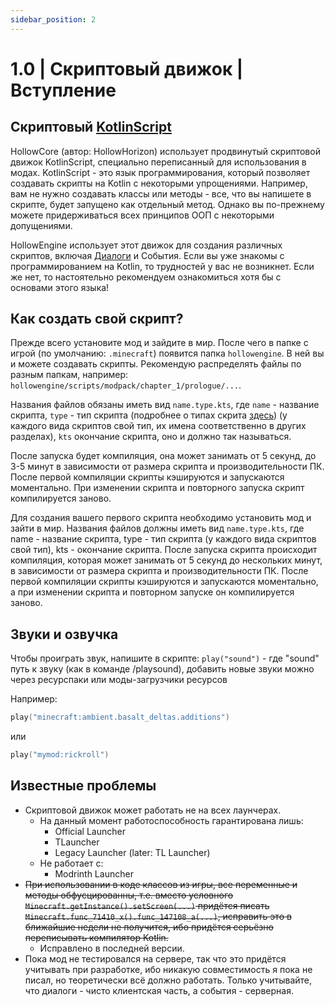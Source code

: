 ```yaml
---
sidebar_position: 2
---
```


# 1.0 | Скриптовый движок | Вступление

## Скриптовый [KotlinScript](https://github.com/Kotlin/KEEP/blob/master/proposals/scripting-support.md)

HollowCore (автор: HollowHorizon) использует продвинутый скриптовой движок KotlinScript, специально переписанный для использования в модах. 
KotlinScript - это язык программирования, который позволяет создавать скрипты на Kotlin с некоторыми упрощениями. 
Например, вам не нужно создавать классы или методы - все, что вы напишете в скрипте, будет запущено как отдельный метод. 
Однако вы по-прежнему можете придерживаться всех принципов ООП с некоторыми допущениями.

HollowEngine использует этот движок для создания различных скриптов, включая [Диалоги](./dialogues) и События. Если вы уже знакомы с программированием на Kotlin, то трудностей у вас не возникнет. 
Если же нет, то настоятельно рекомендуем ознакомиться хотя бы с основами этого языка!

## Как создать свой скрипт?
Прежде всего установите мод и зайдите в мир.
После чего в папке с игрой (по умолчанию: `.minecraft`) появится папка `hollowengine`.
В ней вы и можете создавать скрипты.
Рекомендую распределять файлы по разным папкам, например: `hollowengine/scripts/modpack/chapter_1/prologue/...`.

Названия файлов обязаны иметь вид `name.type.kts`,
где `name` - название скрипта, `type` - тип скрипта (подробнее о типах скрита [здесь](./scriptfiles))
(у каждого вида скриптов свой тип, их имена соответственно в других разделах), `kts` окончание скрипта, оно и должно так называться.

После запуска будет компиляция, она может занимать от 5 секунд, до 3-5 минут в зависимости от размера скрипта и производительности ПК. 
После первой компиляции скрипты кэшируются и запускаются моментально. 
При изменении скрипта и повторного запуска скрипт компилируется заново.

Для создания вашего первого скрипта необходимо установить мод и зайти в мир.
Названия файлов должны иметь вид `name.type.kts`, где name - название скрипта,
type - тип скрипта (у каждого вида скриптов свой тип), kts - окончание скрипта.
После запуска скрипта происходит компиляция, которая может занимать от 5 секунд до нескольких минут, в зависимости от размера скрипта и производительности ПК.
После первой компиляции скрипты кэшируются и запускаются моментально, а при изменении скрипта и повторном запуске он компилируется заново.

## Звуки и озвучка

Чтобы проиграть звук, напишите в скрипте: `play("sound")` - где "sound" путь к звуку (как в команде /playsound),
добавить новые звуки можно через ресурспаки или моды-загрузчики ресурсов 

Например:
```kotlin
play("minecraft:ambient.basalt_deltas.additions")
```
или
```kotlin
play("mymod:rickroll")
```

## Известные проблемы
- Скриптовой движок может работать не на всех лаунчерах.
  - На данный момент работоспособность гарантирована лишь:
    - Official Launcher
    - TLauncher
    - Legacy Launcher (later: TL Launcher)
  - Не работает с:
    - Modrinth Launcher
- ~~При использовании в коде классов из игры, все переменные и методы обфусцированны, т.е. вместо условного `Minecraft.getInstance().setScreen(...)`
придётся писать `Minecraft.func_71410_x().func_147108_a(...)`, исправить это в ближайшие недели не получится, 
ибо придётся серьёзно переписывать компилятор Kotlin.~~
  - Исправлено в последней версии.
- Пока мод не тестировался на сервере, так что это придётся учитывать при разработке, ибо никакую совместимость я пока не писал,
но теоретически всё должно работать. Только учитывайте, что диалоги - чисто клиентская часть, а события - серверная.